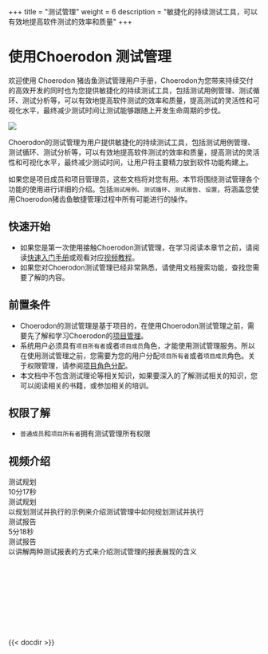 +++
title = "测试管理"
weight = 6
description = "敏捷化的持续测试工具，可以有效地提高软件测试的效率和质量"
+++

# 使用Choerodon 测试管理
欢迎使用 Choerodon 猪齿鱼测试管理用户手册，Choerodon为您带来持续交付的高效开发的同时也为您提供敏捷化的持续测试工具，包括测试用例管理、测试循环、测试分析等，可以有效地提高软件测试的效率和质量，提高测试的灵活性和可视化水平，最终减少测试时间让测试能够跟随上开发生命周期的步伐。

![](/img/docs/user-guide/test-management/test.png)

Choerodon的测试管理为用户提供敏捷化的持续测试工具，包括测试用例管理、测试循环、测试分析等，可以有效地提高软件测试的效率和质量，提高测试的灵活性和可视化水平，最终减少测试时间，让用户将主要精力放到软件功能构建上。

如果您是项目成员和项目管理员，这些文档将对您有用。本节将围绕测试管理各个功能的使用进行详细的介绍。包括`测试用例`、`测试循环`、`测试报告`、`设置`，将涵盖您使用Choerodon猪齿鱼敏捷管理过程中所有可能进行的操作。

## 快速开始

- 如果您是第一次使用接触Choerodon测试管理，在学习阅读本章节之前，请阅读[快速入门手册](../../quick-start/project-member/test-manager/)或观看对应[视频教程](../../quick-start/video-tutorial/)。
- 如果您对Choerodon测试管理已经非常熟悉，请使用文档搜索功能，查找您需要了解的内容。

## 前置条件

- Choerodon的测试管理是基于项目的，在使用Choerodon测试管理之前，需要先了解和学习Choerodon的[项目管理](../../quick-start/admin/project)。
- 系统用户必须具有`项目所有者`或者`项目成员`角色，才能使用测试管理服务。所以在使用测试管理之前，您需要为您的用户分配`项目所有者`或者`项目成员`角色。关于权限管理，请参阅[项目角色分配](.././system-configuration/project/role-assignment/)。
- 本文档中不包含测试理论等相关知识，如果要深入的了解测试相关的知识，您可以阅读相关的书籍，或参加相关的培训。

## 权限了解

- `普通成员`和`项目所有者`拥有测试管理所有权限

## 视频介绍

<div class="tutorial-img" id="tutorial-img">
    <div class="col-lg-4 col-md-4 col-xs-12 tutorial" data-src="s0735iqq4eu">
        <div class="tutorial-head" style="background: url(/img/docs/quick-start/video/test.svg)no-repeat center 100%;    background-size: cover;">
            <div class="title">测试规划</div>
            <div class="time">
                <div class="content">
                    <i class="iconfont icon-play-button"></i>
                    <div>10分17秒</div>
                </div>
            </div>
        </div>
        <div class="tutorial-footer">
            <div class="content">
                <div class="title">测试规划</div>
                <div class="description">以规划测试并执行的示例来介绍测试管理中如何规划测试并执行</div>
            </div>
        </div>
    </div>
    <div class="col-lg-4 col-md-4 col-xs-12 tutorial" data-src="f0735a6jfyg">
        <div class="tutorial-head" style="background: url(/img/docs/quick-start/video/test.svg)no-repeat center 100%;    background-size: cover;">
            <div class="title">测试报告</div>
            <div class="time">
                <div class="content">
                    <i class="iconfont icon-play-button"></i>
                    <div>5分18秒</div>
                </div>
            </div>
        </div>
        <div class="tutorial-footer">
            <div class="content">
                <div class="title">测试报告</div>
                <div class="description">以讲解两种测试报表的方式来介绍测试管理的报表展现的含义</div>
            </div>
        </div>
    </div>
</div>
<div class="tutorial-video" id="tutorial-video">
    <div class="bg"></div>
    <iframe frameborder="0" src='' allowfullscreen="true" quality="high"></iframe>
    <div class="iconfont icon-guanbi"></div>
</div>

{{< docdir >}}